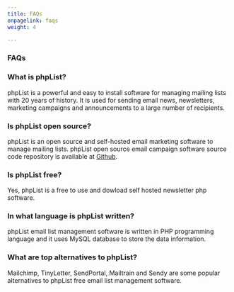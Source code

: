 ```yaml
---
title: FAQs
onpagelink: faqs
weight: 4

---
```


### **FAQs**

### What is phpList?
phpList is a powerful and easy to install software for managing mailing lists with 20 years of history. It is used for sending email news, newsletters, marketing campaigns and announcements to a large number of recipients.
### Is phpList open source?
phpList is an open source and self-hosted email marketing software to manage mailing lists. phpList open source email campaign software source code repository is available at [Github](https://github.com/phpList/phplist3).
### Is phpList free?
Yes, phpList is a free to use and dowload self hosted newsletter php software.
### In what language is phpList written?
phpList email list management software is written in PHP programming language and it uses MySQL database to store the data information.
### What are top alternatives to phpList?
Mailchimp, TinyLetter, SendPortal, Mailtrain and Sendy are some popular alternatives to phpList free email list management software.